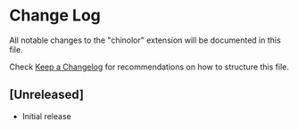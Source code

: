 # Change Log
All notable changes to the "chinolor" extension will be documented in this file.

Check [Keep a Changelog](http://keepachangelog.com/) for recommendations on how to structure this file.

## [Unreleased]
- Initial release
